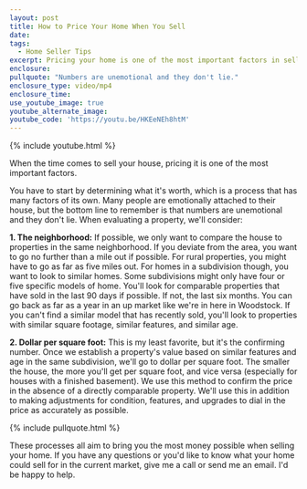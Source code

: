 ```yaml
---
layout: post
title: How to Price Your Home When You Sell
date:
tags:
  - Home Seller Tips
excerpt: Pricing your home is one of the most important factors in selling it. This is how we determine what a property could sell for.
enclosure:
pullquote: "Numbers are unemotional and they don't lie."
enclosure_type: video/mp4
enclosure_time:
use_youtube_image: true
youtube_alternate_image:
youtube_code: 'https://youtu.be/HKEeNEh8htM'
---
```



{% include youtube.html %}

When the time comes to sell your house, pricing it is one of the most important factors.

You have to start by determining what it's worth, which is a process that has many factors of its own. Many people are emotionally attached to their house, but the bottom line to remember is that numbers are unemotional and they don't lie. When evaluating a property, we'll consider:

**1. The neighborhood:** If possible, we only want to compare the house to properties in the same neighborhood. If you deviate from the area, you want to go no further than a mile out if possible. For rural properties, you might have to go as far as five miles out. For homes in a subdivision though, you want to look to similar homes. Some subdivisions might only have four or five specific models of home. You'll look for comparable properties that have sold in the last 90 days if possible. If not, the last six months. You can go back as far as a year in an up market like we're in here in Woodstock. If you can't find a similar model that has recently sold, you'll look to properties with similar square footage, similar features, and similar age.

**2. Dollar per square foot:** This is my least favorite, but it's the confirming number. Once we establish a property's value based on similar features and age in the same subdivision, we'll go to dollar per square foot. The smaller the house, the more you'll get per square foot, and vice versa (especially for houses with a finished basement). We use this method to confirm the price in the absence of a directly comparable property. We'll use this in addition to making adjustments for condition, features, and upgrades to dial in the price as accurately as possible.

{% include pullquote.html %}

These processes all aim to bring you the most money possible when selling your home. If you have any questions or you'd like to know what your home could sell for in the current market, give me a call or send me an email. I'd be happy to help.